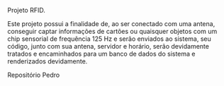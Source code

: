Projeto RFID.

 Este projeto possui a finalidade de, ao ser conectado com uma antena,
conseguir captar informações de cartões ou quaisquer objetos com um chip sensorial de frequência 125 Hz
e serão enviados ao sistema, seu código, junto com sua antena, servidor e horário, serão
devidamente tratados e encaminhados para um banco de dados do sistema e renderizados devidamente.

Repositório Pedro

